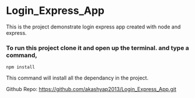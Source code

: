 # Login_Express_App
This is the project demonstrate login express app created with node and express.

### To run this project clone it and open up the terminal. and type a command,
``` npm install ```

This command will install all the dependancy in the project.

Github Repo: https://github.com/akashyap2013/Login_Express_App.git

